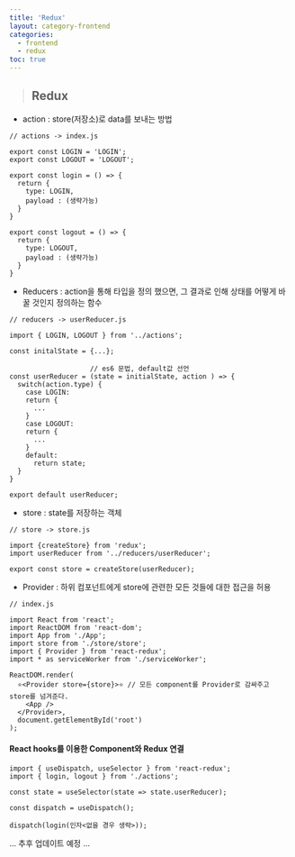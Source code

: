 ```yaml
---
title: 'Redux'
layout: category-frontend
categories:
  - frontend
  - redux
toc: true
---
```


> ## Redux

- action : store(저장소)로 data를 보내는 방법

```
// actions -> index.js

export const LOGIN = 'LOGIN';
export const LOGOUT = 'LOGOUT';

export const login = () => {
  return {
    type: LOGIN,
    payload : (생략가능)
  }
}

export const logout = () => {
  return {
    type: LOGOUT,
    payload : (생략가능)
  }
}
```

- Reducers : action을 통해 타입을 정의 했으면, 그 결과로 인해 상태를 어떻게 바꿀 것인지 정의하는 함수

```
// reducers -> userReducer.js

import { LOGIN, LOGOUT } from '../actions';

const initalState = {...};

                    // es6 문법, default값 선언
const userReducer = (state = initialState, action ) => {
  switch(action.type) {
    case LOGIN:
    return {
      ...
    }
    case LOGOUT:
    return {
      ...
    }
    default:
      return state;
  }
}

export default userReducer;
```

- store : state를 저장하는 객체

```
// store -> store.js

import {createStore} from 'redux';
import userReducer from '../reducers/userReducer';

export const store = createStore(userReducer);
```

- Provider : 하위 컴포넌트에게 store에 관련한 모든 것들에 대한 접근을 허용

```
// index.js

import React from 'react';
import ReactDOM from 'react-dom';
import App from './App';
import store from './store/store';
import { Provider } from 'react-redux';
import * as serviceWorker from './serviceWorker';

ReactDOM.render(
  ⭐️<Provider store={store}>⭐️ // 모든 component를 Provider로 감싸주고 store를 넘겨준다.
    <App />
  </Provider>,
  document.getElementById('root')
);
```

#### React hooks를 이용한 Component와 Redux 연결

```
import { useDispatch, useSelector } from 'react-redux';
import { login, logout } from './actions';

const state = useSelector(state => state.userReducer);

const dispatch = useDispatch();

dispatch(login(인자<없을 경우 생략>));
```

... 추후 업데이트 예정 ...
